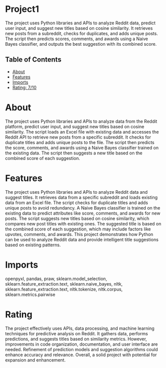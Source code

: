 # Project1

The project uses Python libraries and APIs to analyze Reddit data, predict user input, and suggest new titles based on cosine similarity. It retrieves new posts from a subreddit, checks for duplicates, and adds unique posts. The script then predicts scores, comments, and awards using a Naive Bayes classifier, and outputs the best suggestion with its combined score.

## Table of Contents

- [About](#about)
- [Features](#features)
- [Imports](#Imports)
- [Rating: 7/10](#Rating)

# About

The project uses Python libraries and APIs to analyze data from the Reddit platform, predict user input, and suggest new titles based on cosine similarity. The script loads an Excel file with existing data and accesses the Reddit API to retrieve new posts from a specific subreddit. It checks for duplicate titles and adds unique posts to the file. The script then predicts the score, comments, and awards using a Naive Bayes classifier trained on the existing data. The script then suggests a new title based on the combined score of each suggestion.

# Features

The project uses Python libraries and APIs to analyze Reddit data and suggest titles. It retrieves data from a specific subreddit and loads existing data from an Excel file. The script checks for duplicate titles and adds unique posts to avoid redundancy. A Naive Bayes classifier is trained on the existing data to predict attributes like score, comments, and awards for new posts. The script suggests new titles based on cosine similarity, which compares new post titles with existing ones. The suggested title is based on the combined score of each suggestion, which may include factors like upvotes, comments, and awards. This project demonstrates how Python can be used to analyze Reddit data and provide intelligent title suggestions based on existing patterns.

# Imports

openpyxl, pandas, praw, sklearn.model_selection, sklearn.feature_extraction.text, sklearn.naive_bayes, nltk, sklearn.feature_extraction.text, nltk.tokenize, nltk.corpus, sklearn.metrics.pairwise

# Rating

The project effectively uses APIs, data processing, and machine learning techniques for predictive analysis on Reddit. It gathers data, performs predictions, and suggests titles based on similarity metrics. However, improvements in code organization, documentation, and user interface are needed. Refinement of prediction models and suggestion algorithms could enhance accuracy and relevance. Overall, a solid project with potential for expansion and enhancement.
